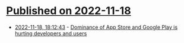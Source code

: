# [Published on 2022-11-18](index.md)

* [2022-11-18, 18:12:43](https://news.ycombinator.com/item?id=33659103) - [Dominance of App Store and Google Play is hurting developers and users](https://adguard.com/en/blog/app-stores-issues-telegram.html)
